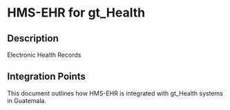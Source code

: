 # HMS-EHR for gt_Health

## Description

Electronic Health Records

## Integration Points

This document outlines how HMS-EHR is integrated with gt_Health systems in Guatemala.
